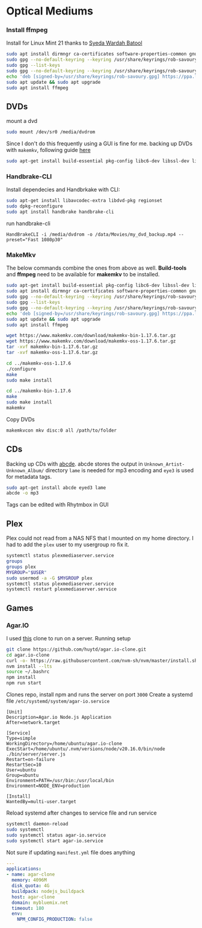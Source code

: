 # Optical Mediums
### Install ffmpeg
Install for Linux Mint 21 thanks to [Syeda Wardah Batool](https://linuxhint.com/install-ffmpeg-linux-mint-21/)
```bash
sudo apt install dirmngr ca-certificates software-properties-common gnupg gnupg2 apt-transport-https
sudo gpg --no-default-keyring --keyring /usr/share/keyrings/rob-savoury.gpg --keyserver keyserver.ubuntu.com --recv-keys E996735927E427A733BB653E374C7797FB006459
sudo gpg --list-keys
sudo gpg --no-default-keyring --keyring /usr/share/keyrings/rob-savoury.gpg --keyserver keyserver.ubuntu.com --recv-keys E996735927E427A733BB653E374C7797FB006459
echo 'deb [signed-by=/usr/share/keyrings/rob-savoury.gpg] https://ppa.launchpadcontent.net/savoury1/ffmpeg4/ubuntu jammy main' | sudo tee -a /etc/apt/sources.list.d/ffmpeg-4-rob-savoury.list
sudo apt update && sudo apt upgrade
sudo apt install ffmpeg
```
## DVDs
mount a dvd 
```bash
sudo mount /dev/sr0 /media/dvdrom
```
Since I don't do this frequently using a GUI is fine for me.
backing up DVDs with `makemkv`, following guide [here](https://forum.makemkv.com/forum/viewtopic.php?f=3&t=224)
```bash
sudo apt-get install build-essential pkg-config libc6-dev libssl-dev libexpat1-dev libavcodec-dev libgl1-mesa-dev qtbase5-dev zlib1g-dev
```

### Handbrake-CLI
Install dependecies and Handbrkake with CLI:
```bash
sudo apt-get install libavcodec-extra libdvd-pkg regionset
sudo dpkg-reconfigure 
sudo apt install handbrake handbrake-cli
```
run handbrake-cli
```
HandBrakeCLI -i /media/dvdrom -o /data/Movies/my_dvd_backup.mp4 --preset="Fast 1080p30"
```

### MakeMkv
The below commands combine the ones from above as well. __Build-tools__ and __ffmpeg__ need to be available for __makemkv__ to be installed.
```bash
sudo apt-get install build-essential pkg-config libc6-dev libssl-dev libexpat1-dev libavcodec-dev libgl1-mesa-dev qtbase5-dev zlib1g-dev
sudo apt install dirmngr ca-certificates software-properties-common gnupg gnupg2 apt-transport-https
sudo gpg --no-default-keyring --keyring /usr/share/keyrings/rob-savoury.gpg --keyserver keyserver.ubuntu.com --recv-keys E996735927E427A733BB653E374C7797FB006459
sudo gpg --list-keys
sudo gpg --no-default-keyring --keyring /usr/share/keyrings/rob-savoury.gpg --keyserver keyserver.ubuntu.com --recv-keys E996735927E427A733BB653E374C7797FB006459
echo 'deb [signed-by=/usr/share/keyrings/rob-savoury.gpg] https://ppa.launchpadcontent.net/savoury1/ffmpeg4/ubuntu jammy main' | sudo tee -a /etc/apt/sources.list.d/ffmpeg-4-rob-savoury.list
sudo apt update && sudo apt upgrade
sudo apt install ffmpeg

wget https://www.makemkv.com/download/makemkv-bin-1.17.6.tar.gz
wget https://www.makemkv.com/download/makemkv-oss-1.17.6.tar.gz
tar -xvf makemkv-bin-1.17.6.tar.gz
tar -xvf makemkv-oss-1.17.6.tar.gz

cd ../makemkv-oss-1.17.6
./configure
make
sudo make install

cd ../makemkv-bin-1.17.6
make
sudo make install
makemkv
```
Copy DVDs
```sh
makemkvcon mkv disc:0 all /path/to/folder
```
## CDs
Backing up CDs with [abcde](https://abcde.einval.com/wiki/).
abcde stores the output in `Unknown_Artist-Unknown_Album/` directory
`lame` is needed for mp3 encoding and `eye3` is used for metadata tags.
```sh
sudo apt-get install abcde eyed3 lame 
abcde -o mp3
```
Tags can be edited with Rhytmbox in GUI

## Plex  
Plex could not read from a NAS NFS that I mounted on my home directory. I had to add the 
`plex` user to my usergroup ro fix it.
```sh
systemctl status plexmediaserver.service
groups
groups plex
MYGROUP="$USER"
sudo usermod -a -G $MYGROUP plex
systemctl status plexmediaserver.service
systemctl restart plexmediaserver.service
```
## Games
### Agar.IO
I used [this](https://github.com/owenashurst/agar.io-clone) clone to run on a server.
Running setup
```sh
git clone https://github.com/huytd/agar.io-clone.git
cd agar.io-clone
curl -o- https://raw.githubusercontent.com/nvm-sh/nvm/master/install.sh | bash
nvm install --lts
source ~/.bashrc 
npm install
npm run start
```
Clones repo, install npm and runs the server on port `3000`
Create a systemd file `/etc/systemd/system/agar-io.service`
```make
[Unit]
Description=Agar.io Node.js Application
After=network.target

[Service]
Type=simple
WorkingDirectory=/home/ubuntu/agar.io-clone
ExecStart=/home/ubuntu/.nvm/versions/node/v20.16.0/bin/node ./bin/server/server.js
Restart=on-failure
RestartSec=10
User=ubuntu
Group=ubuntu
Environment=PATH=/usr/bin:/usr/local/bin
Environment=NODE_ENV=production

[Install]
WantedBy=multi-user.target
```
Reload systemd after changes to service file and run service
```sh
systemctl daemon-reload
sudo systemctl 
sudo systemctl status agar-io.service
sudo systemctl start agar-io.service
```
Not sure if updating `manifest.yml` file does anything
```yaml
---
applications:
- name: agar-clone
  memory: 4096M
  disk_quota: 4G
  buildpack: nodejs_buildpack
  host: agar-clone
  domain: mybluemix.net
  timeout: 180
  env:
    NPM_CONFIG_PRODUCTION: false
```

